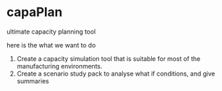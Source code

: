 # capaPlan
ultimate capacity planning tool

here is the what we want to do

1. Create a capacity simulation tool that is suitable for most of the manufacturing environments.
2. Create a scenario study pack to analyse what if conditions, and give summaries

